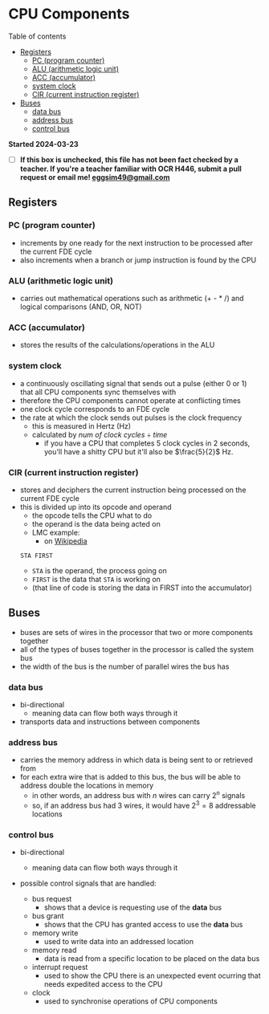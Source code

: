 # CPU Components

Table of contents
<!-- vim-markdown-toc GFM -->

* [Registers](#registers)
    * [PC (program counter)](#pc-program-counter)
    * [ALU (arithmetic logic unit)](#alu-arithmetic-logic-unit)
    * [ACC (accumulator)](#acc-accumulator)
    * [system clock](#system-clock)
    * [CIR (current instruction register)](#cir-current-instruction-register)
* [Buses](#buses)
    * [data bus](#data-bus)
    * [address bus](#address-bus)
    * [control bus](#control-bus)

<!-- vim-markdown-toc -->

**Started 2024-03-23**

- [ ] **If this box is unchecked, this file has not been fact checked by a teacher. If you're a teacher familiar with OCR H446, submit a pull request or email me! <eggsim49@gmail.com>**

## Registers

### PC (program counter)

- increments by one ready for the next instruction to be processed after the current FDE cycle
- also increments when a branch or jump instruction is found by the CPU

### ALU (arithmetic logic unit)

- carries out mathematical operations such as arithmetic (+ - * /) and logical comparisons (AND, OR, NOT)

### ACC (accumulator)

- stores the results of the calculations/operations in the ALU

### system clock

- a continuously oscillating signal that sends out a pulse (either 0 or 1) that all CPU components sync themselves with
- therefore the CPU components cannot operate at conflicting times
- one clock cycle corresponds to an FDE cycle
- the rate at which the clock sends out pulses is the clock frequency
    - this is measured in Hertz (Hz)
    - calculated by $num\ of\ clock\ cycles\div{time}$
        - if you have a CPU that completes 5 clock cycles in 2 seconds, you'll have a shitty CPU but it'll also be $\frac{5}{2}$ Hz.

### CIR (current instruction register)

- stores and deciphers the current instruction being processed on the current FDE cycle
- this is divided up into its opcode and operand
    - the opcode tells the CPU what to do
    - the operand is the data being acted on
    - LMC example:
        - on [Wikipedia](https://en.wikipedia.org/wiki/Little_man_computer)
    ```
    STA FIRST
    ```
    - `STA` is the operand, the process going on
    - `FIRST` is the data that `STA` is working on
    - (that line of code is storing the data in FIRST into the accumulator)

## Buses

- buses are sets of wires in the processor that two or more components together
- all of the types of buses together in the processor is called the system bus
- the width of the bus is the number of parallel wires the bus has

### data bus

- bi-directional
    - meaning data can flow both ways through it
- transports data and instructions between components

### address bus

- carries the memory address in which data is being sent to or retrieved from
- for each extra wire that is added to this bus, the bus will be able to address double the locations in memory
    - in other words, an address bus with $n$ wires can carry $2^n$ signals
    - so, if an address bus had $3$ wires, it would have $2^3 = 8$ addressable locations

### control bus

- bi-directional
    - meaning data can flow both ways through it

- possible control signals that are handled:
    - bus request
        - shows that a device is requesting use of the **data** bus
    - bus grant
        - shows that the CPU has granted access to use the **data** bus
    - memory write
        - used to write data into an addressed location
    - memory read
        - data is read from a specific location to be placed on the data bus
    - interrupt request
        - used to show the CPU there is an unexpected event ocurring that needs expedited access to the CPU 
    - clock
        - used to synchronise operations of CPU components
